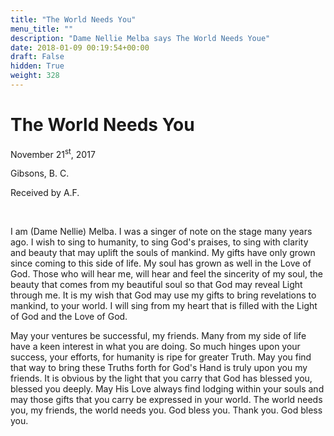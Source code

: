```yaml
---
title: "The World Needs You"
menu_title: ""
description: "Dame Nellie Melba says The World Needs Youe"
date: 2018-01-09 00:19:54+00:00
draft: False
hidden: True
weight: 328
---
```

# The World Needs You

November 21<sup>st</sup>, 2017

Gibsons, B. C.

Received by A.F.

 

I am (Dame Nellie) Melba. I was a singer of note on the stage many years ago. I wish to sing to humanity, to sing God's praises, to sing with clarity and beauty that may uplift the souls of mankind. My gifts have only grown since coming to this side of life. My soul has grown as well in the Love of God. Those who will hear me, will hear and feel the sincerity of my soul, the beauty that comes from my beautiful soul so that God may reveal Light through me. It is my wish that God may use my gifts to bring revelations to mankind, to your world. I will sing from my heart that is filled with the Light of God and the Love of God.

May your ventures be successful, my friends. Many from my side of life have a keen interest in what you are doing. So much hinges upon your success, your efforts, for humanity is ripe for greater Truth. May you find that way to bring these Truths forth for God's Hand is truly upon you  my friends. It is obvious by the light that you carry that God has blessed you, blessed you deeply. May His Love always find lodging within your souls and may those gifts that you carry be expressed in your world. The world needs you, my friends, the world needs you. God bless you. Thank you. God bless you.



